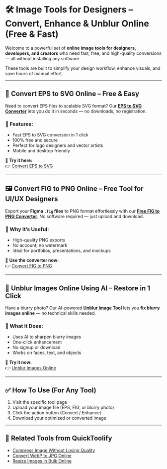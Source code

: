 # 🛠️ Image Tools for Designers – Convert, Enhance & Unblur Online (Free & Fast)

Welcome to a powerful set of **online image tools for designers, developers, and creators** who need fast, free, and high-quality conversions — all without installing any software.

These tools are built to simplify your design workflow, enhance visuals, and save hours of manual effort.

---

## 🔄 Convert EPS to SVG Online – Free & Easy

Need to convert EPS files to scalable SVG format? Our **[EPS to SVG Converter](https://quicktoolify.com/convert-eps-to-svg-online-free.html)** lets you do it in seconds — no downloads, no registration.

### 🔹 Features:
- Fast EPS to SVG conversion in 1 click  
- 100% free and secure  
- Perfect for logo designers and vector artists  
- Mobile and desktop friendly

🔗 **Try it here:**  
👉 [Convert EPS to SVG](https://quicktoolify.com/convert-eps-to-svg-online-free.html)

---

## 🖼️ Convert FIG to PNG Online – Free Tool for UI/UX Designers

Export your **Figma `.fig` files** to PNG format effortlessly with our **[Free FIG to PNG Converter](https://quicktoolify.com/convert-fig-to-png-online-free.html)**. No software required — just upload and download.

### 🔹 Why It’s Useful:
- High-quality PNG exports  
- No account, no watermark  
- Ideal for portfolios, presentations, and mockups

🔗 **Use the converter now:**  
👉 [Convert FIG to PNG](https://quicktoolify.com/convert-fig-to-png-online-free.html)

---

## 🔧 Unblur Images Online Using AI – Restore in 1 Click

Have a blurry photo? Our AI-powered **[Unblur Image Tool](https://quicktoolify.com/unblur-image-online-ai-powered.html)** lets you **fix blurry images online** — no technical skills needed.

### 🔹 What It Does:
- Uses AI to sharpen blurry images  
- One-click enhancement  
- No signup or download  
- Works on faces, text, and objects

🔗 **Try it now:**  
👉 [Unblur Images Online](https://quicktoolify.com/unblur-image-online-ai-powered.html)

---

## ✅ How To Use (For Any Tool)

1. Visit the specific tool page  
2. Upload your image file (EPS, FIG, or blurry photo)  
3. Click the action button (Convert / Enhance)  
4. Download your optimized or converted image

---

## 🔗 Related Tools from QuickToolify

- [Compress Image Without Losing Quality](https://quicktoolify.com/image-compressor)
- [Convert WebP to JPG Online](https://quicktoolify.com/convert-webp-to-jpg-online)
- [Resize Images in Bulk Online](https://quicktoolify.com/resize-image-online)


